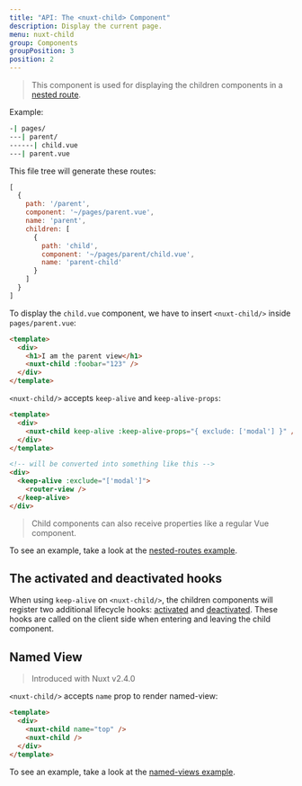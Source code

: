 ```yaml
---
title: "API: The <nuxt-child> Component"
description: Display the current page.
menu: nuxt-child
group: Components
groupPosition: 3
position: 2
---
```


> This component is used for displaying the children components in a [nested route](/guide/routing#nested-routes).

Example:

```bash
-| pages/
---| parent/
------| child.vue
---| parent.vue
```

This file tree will generate these routes:

```js
[
  {
    path: '/parent',
    component: '~/pages/parent.vue',
    name: 'parent',
    children: [
      {
        path: 'child',
        component: '~/pages/parent/child.vue',
        name: 'parent-child'
      }
    ]
  }
]
```

To display the `child.vue` component, we have to insert `<nuxt-child/>` inside `pages/parent.vue`:

```html
<template>
  <div>
    <h1>I am the parent view</h1>
    <nuxt-child :foobar="123" />
  </div>
</template>
```

`<nuxt-child/>` accepts `keep-alive` and `keep-alive-props`:

```html
<template>
  <div>
    <nuxt-child keep-alive :keep-alive-props="{ exclude: ['modal'] }" />
  </div>
</template>

<!-- will be converted into something like this -->
<div>
  <keep-alive :exclude="['modal']">
    <router-view />
  </keep-alive>
</div>
```

> Child components can also receive properties like a regular Vue component.

To see an example, take a look at the [nested-routes example](/examples/nested-routes).

## The activated and deactivated hooks

When using `keep-alive` on `<nuxt-child/>`, the children components will register two additional lifecycle hooks:
[activated](https://vuejs.org/v2/api/#activated) and [deactivated](https://vuejs.org/v2/api/#deactivated).
These hooks are called on the client side when entering and leaving the child component.

## Named View

> Introduced with Nuxt v2.4.0

`<nuxt-child/>` accepts `name` prop to render named-view:

```html
<template>
  <div>
    <nuxt-child name="top" />
    <nuxt-child />
  </div>
</template>
```

To see an example, take a look at the [named-views example](/examples/named-views).
